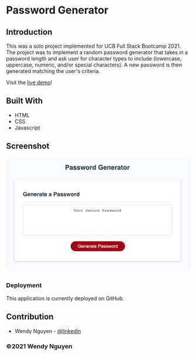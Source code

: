 # Password Generator

## Introduction
This was a solo project implemented for UCB Full Stack Bootcamp 2021. The project was to implement a random password generator that takes in a password length and ask user for character types to include (lowercase, uppercase, numeric, and/or special characters). A new password is then generated matching the user's criteria.


Visit the [live demo](https://wendyqnguyen.github.io/wqn-portfolio/)!

## Built With
* HTML
* CSS
* Javascript

## Screenshot
<p align="center"><img src="./screenshot.jpeg"></p>

### Deployment

This application is currently deployed on GitHub.


## Contribution
- Wendy Nguyen - [@linkedln](https://www.linkedin.com/in/wenguyen/)

### ©️2021 Wendy Nguyen 
